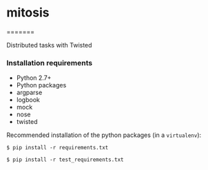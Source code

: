 # mitosis
=======

Distributed tasks with Twisted

### Installation requirements

* Python 2.7+
* Python packages
 * argparse
 * logbook
 * mock
 * nose
 * twisted

Recommended installation of the python packages (in a ``virtualenv``):

    $ pip install -r requirements.txt

    $ pip install -r test_requirements.txt
